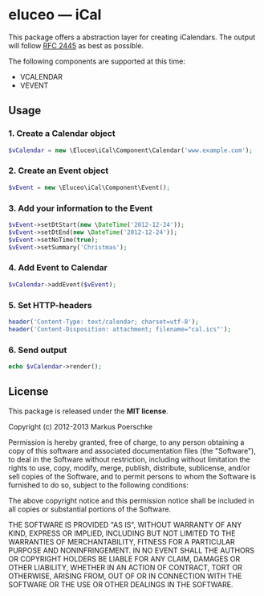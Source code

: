 # eluceo — iCal
This package offers a abstraction layer for creating iCalendars. The output will 
follow [RFC 2445](http://www.ietf.org/rfc/rfc2445.txt) as best as possible.

The following components are supported at this time:

* VCALENDAR
* VEVENT

## Usage

### 1. Create a Calendar object

```PHP
$vCalendar = new \Eluceo\iCal\Component\Calendar('www.example.com');
```

### 2. Create an Event object

```PHP
$vEvent = new \Eluceo\iCal\Component\Event();
```

### 3. Add your information to the Event

```PHP
$vEvent->setDtStart(new \DateTime('2012-12-24'));
$vEvent->setDtEnd(new \DateTime('2012-12-24'));
$vEvent->setNoTime(true);
$vEvent->setSummary('Christmas');
```

### 4. Add Event to Calendar

```PHP
$vCalendar->addEvent($vEvent);
```

### 5. Set HTTP-headers

```PHP
header('Content-Type: text/calendar; charset=utf-8');
header('Content-Disposition: attachment; filename="cal.ics"');
```

### 6. Send output

```PHP
echo $vCalendar->render();
```

## License

This package is released under the __MIT license__.

Copyright (c) 2012-2013 Markus Poerschke

Permission is hereby granted, free of charge, to any person obtaining a copy
of this software and associated documentation files (the "Software"), to deal
in the Software without restriction, including without limitation the rights
to use, copy, modify, merge, publish, distribute, sublicense, and/or sell
copies of the Software, and to permit persons to whom the Software is furnished
to do so, subject to the following conditions:

The above copyright notice and this permission notice shall be included in all
copies or substantial portions of the Software.

THE SOFTWARE IS PROVIDED "AS IS", WITHOUT WARRANTY OF ANY KIND, EXPRESS OR
IMPLIED, INCLUDING BUT NOT LIMITED TO THE WARRANTIES OF MERCHANTABILITY,
FITNESS FOR A PARTICULAR PURPOSE AND NONINFRINGEMENT. IN NO EVENT SHALL THE
AUTHORS OR COPYRIGHT HOLDERS BE LIABLE FOR ANY CLAIM, DAMAGES OR OTHER
LIABILITY, WHETHER IN AN ACTION OF CONTRACT, TORT OR OTHERWISE, ARISING FROM,
OUT OF OR IN CONNECTION WITH THE SOFTWARE OR THE USE OR OTHER DEALINGS IN
THE SOFTWARE.
